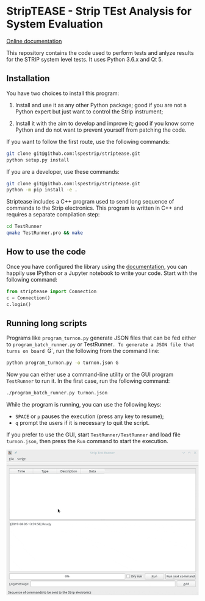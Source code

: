 # StripTEASE - Strip TEst Analysis for System Evaluation

[Online documentation](https://lspestrip.github.io/striptease/)

This repository contains the code used to perform tests and anlyze results for
the STRIP system level tests. It uses Python 3.6.x and Qt 5.

## Installation

You have two choices to install this program:

1. Install and use it as any other Python package; good if you are not
   a Python expert but just want to control the Strip instrument;

2. Install it with the aim to develop and improve it; good if you know
   some Python and do not want to prevent yourself from patching the
   code.
   
If you want to follow the first route, use the following commands:

```bash
git clone git@github.com:lspestrip/striptease.git
python setup.py install
```

If you are a developer, use these commands:

```bash
git clone git@github.com:lspestrip/striptease.git
python -m pip install -e .
```

Striptease includes a C++ program used to send long sequence of
commands to the Strip electronics. This program is written in C++ and
requires a separate compilation step:

```bash
cd TestRunner
qmake TestRunner.pro && make
```

## How to use the code

Once you have configured the library using the
[documentation](https://lspestrip.github.io/striptease/authentication.html),
you can happily use IPython or a Jupyter notebook to write your code.
Start with the following command:

```python
from striptease import Connection
c = Connection()
c.login()
```

## Running long scripts

Programs like `program_turnon.py` generate JSON files that can be fed
either to `program_batch_runner.py` or TestRunner`. To generate a JSON
file that turns on board `G`, run the following from the command line:

```bash
python program_turnon.py -o turnon.json G
```

Now you can either use a command-line utility or the GUI program
`TestRunner` to run it. In the first case, run the following command:

```bash
./program_batch_runner.py turnon.json
```

While the program is running, you can use the following keys:

- `SPACE` or `p` pauses the execution (press any key to resume);
- `q` prompt the users if it is necessary to quit the script.

If you prefer to use the GUI, start `TestRunner/TestRunner` and load
file `turnon.json`, then press the `Run` command to start the
execution.

![demo](testrunner-demo.gif)
